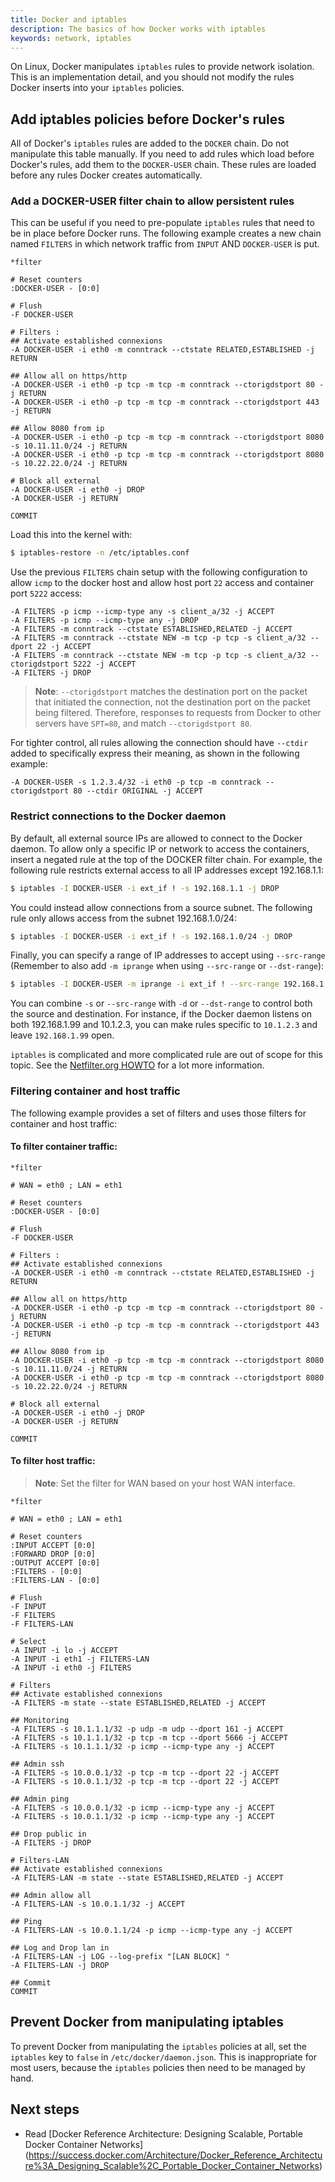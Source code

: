 ```yaml
---
title: Docker and iptables
description: The basics of how Docker works with iptables
keywords: network, iptables
---
```


On Linux, Docker manipulates `iptables` rules to provide network isolation.
This is an implementation detail, and you should not modify the rules Docker
inserts into your `iptables` policies.

## Add iptables policies before Docker's rules

All of Docker's `iptables` rules are added to the `DOCKER` chain. Do not
manipulate this table manually. If you need to add rules which load before
Docker's rules, add them to the `DOCKER-USER` chain. These rules are loaded
before any rules Docker creates automatically.

### Add a DOCKER-USER filter chain to allow persistent rules 
This can be useful if you need to pre-populate `iptables` rules that need to be in place before 
Docker runs. The following example creates a new chain named `FILTERS` in which network traffic 
from `INPUT` AND `DOCKER-USER` is put.

```
*filter

# Reset counters
:DOCKER-USER - [0:0]

# Flush
-F DOCKER-USER

# Filters :
## Activate established connexions
-A DOCKER-USER -i eth0 -m conntrack --ctstate RELATED,ESTABLISHED -j RETURN

## Allow all on https/http
-A DOCKER-USER -i eth0 -p tcp -m tcp -m conntrack --ctorigdstport 80 -j RETURN
-A DOCKER-USER -i eth0 -p tcp -m tcp -m conntrack --ctorigdstport 443 -j RETURN

## Allow 8080 from ip
-A DOCKER-USER -i eth0 -p tcp -m tcp -m conntrack --ctorigdstport 8080 -s 10.11.11.0/24 -j RETURN
-A DOCKER-USER -i eth0 -p tcp -m tcp -m conntrack --ctorigdstport 8080 -s 10.22.22.0/24 -j RETURN

# Block all external
-A DOCKER-USER -i eth0 -j DROP
-A DOCKER-USER -j RETURN

COMMIT
```

Load this into the kernel with:

```bash
$ iptables-restore -n /etc/iptables.conf
```

Use the previous `FILTERS` chain setup with the following configuration to allow `icmp` to the docker 
host and allow host port `22` access and container port `5222` access:

```
-A FILTERS -p icmp --icmp-type any -s client_a/32 -j ACCEPT
-A FILTERS -p icmp --icmp-type any -j DROP
-A FILTERS -m conntrack --ctstate ESTABLISHED,RELATED -j ACCEPT
-A FILTERS -m conntrack --ctstate NEW -m tcp -p tcp -s client_a/32 --dport 22 -j ACCEPT
-A FILTERS -m conntrack --ctstate NEW -m tcp -p tcp -s client_a/32 --ctorigdstport 5222 -j ACCEPT
-A FILTERS -j DROP
```

> **Note**: `--ctorigdstport` matches the destination port on the packet that initiated the connection, 
not the destination port on the packet being filtered. Therefore, responses to requests from Docker 
to other servers have `SPT=80`, and match `--ctorigdstport 80`.

For tighter control, all rules allowing the connection should have `--ctdir` added to specifically 
express their meaning, as shown in the following example:

```
-A DOCKER-USER -s 1.2.3.4/32 -i eth0 -p tcp -m conntrack --ctorigdstport 80 --ctdir ORIGINAL -j ACCEPT
```

### Restrict connections to the Docker daemon

By default, all external source IPs are allowed to connect to the Docker daemon.
To allow only a specific IP or network to access the containers, insert a
negated rule at the top of the DOCKER filter chain. For example, the following
rule restricts external access to all IP addresses except 192.168.1.1:

```bash
$ iptables -I DOCKER-USER -i ext_if ! -s 192.168.1.1 -j DROP
```

You could instead allow connections from a source subnet. The following rule
only allows access from the subnet 192.168.1.0/24:

```bash
$ iptables -I DOCKER-USER -i ext_if ! -s 192.168.1.0/24 -j DROP
```

Finally, you can specify a range of IP addresses to accept using `--src-range`
(Remember to also add `-m iprange` when using `--src-range` or `--dst-range`):

```bash
$ iptables -I DOCKER-USER -m iprange -i ext_if ! --src-range 192.168.1.1-192.168.1.3 -j DROP
```

You can combine `-s` or `--src-range` with `-d` or `--dst-range` to control both
the source and destination. For instance, if the Docker daemon listens on both
192.168.1.99 and 10.1.2.3, you can make rules specific to `10.1.2.3` and leave
`192.168.1.99` open.

`iptables` is complicated and more complicated rule are out of scope for this
topic. See the [Netfilter.org HOWTO](https://www.netfilter.org/documentation/HOWTO/NAT-HOWTO.html)
for a lot more information.

### Filtering container and host traffic
The following example provides a set of filters and uses those filters for container and host traffic: 

#### To filter container traffic:

```
*filter

# WAN = eth0 ; LAN = eth1

# Reset counters
:DOCKER-USER - [0:0]

# Flush
-F DOCKER-USER

# Filters :
## Activate established connexions
-A DOCKER-USER -i eth0 -m conntrack --ctstate RELATED,ESTABLISHED -j RETURN

## Allow all on https/http
-A DOCKER-USER -i eth0 -p tcp -m tcp -m conntrack --ctorigdstport 80 -j RETURN
-A DOCKER-USER -i eth0 -p tcp -m tcp -m conntrack --ctorigdstport 443 -j RETURN

## Allow 8080 from ip
-A DOCKER-USER -i eth0 -p tcp -m tcp -m conntrack --ctorigdstport 8080 -s 10.11.11.0/24 -j RETURN
-A DOCKER-USER -i eth0 -p tcp -m tcp -m conntrack --ctorigdstport 8080 -s 10.22.22.0/24 -j RETURN

# Block all external
-A DOCKER-USER -i eth0 -j DROP
-A DOCKER-USER -j RETURN

COMMIT
```

#### To filter host traffic:

> **Note**: Set the filter for WAN based on your host WAN interface.

```
*filter

# WAN = eth0 ; LAN = eth1

# Reset counters
:INPUT ACCEPT [0:0]
:FORWARD DROP [0:0]
:OUTPUT ACCEPT [0:0]
:FILTERS - [0:0]
:FILTERS-LAN - [0:0]

# Flush
-F INPUT
-F FILTERS
-F FILTERS-LAN

# Select
-A INPUT -i lo -j ACCEPT
-A INPUT -i eth1 -j FILTERS-LAN
-A INPUT -i eth0 -j FILTERS

# Filters
## Activate established connexions
-A FILTERS -m state --state ESTABLISHED,RELATED -j ACCEPT

## Monitoring
-A FILTERS -s 10.1.1.1/32 -p udp -m udp --dport 161 -j ACCEPT
-A FILTERS -s 10.1.1.1/32 -p tcp -m tcp --dport 5666 -j ACCEPT
-A FILTERS -s 10.1.1.1/32 -p icmp --icmp-type any -j ACCEPT

## Admin ssh
-A FILTERS -s 10.0.0.1/32 -p tcp -m tcp --dport 22 -j ACCEPT
-A FILTERS -s 10.0.1.1/32 -p tcp -m tcp --dport 22 -j ACCEPT

## Admin ping
-A FILTERS -s 10.0.0.1/32 -p icmp --icmp-type any -j ACCEPT
-A FILTERS -s 10.0.1.1/32 -p icmp --icmp-type any -j ACCEPT

## Drop public in
-A FILTERS -j DROP

# Filters-LAN
## Activate established connexions
-A FILTERS-LAN -m state --state ESTABLISHED,RELATED -j ACCEPT

## Admin allow all
-A FILTERS-LAN -s 10.0.1.1/32 -j ACCEPT

## Ping
-A FILTERS-LAN -s 10.0.1.1/24 -p icmp --icmp-type any -j ACCEPT

## Log and Drop lan in
-A FILTERS-LAN -j LOG --log-prefix "[LAN BLOCK] "
-A FILTERS-LAN -j DROP

## Commit
COMMIT
```

## Prevent Docker from manipulating iptables

To prevent Docker from manipulating the `iptables` policies at all, set the
`iptables` key to `false` in `/etc/docker/daemon.json`. This is inappropriate
for most users, because the `iptables` policies then need to be managed by hand.

## Next steps

- Read [Docker Reference Architecture: Designing Scalable, Portable Docker Container Networks]
(https://success.docker.com/Architecture/Docker_Reference_Architecture%3A_Designing_Scalable%2C_Portable_Docker_Container_Networks)
